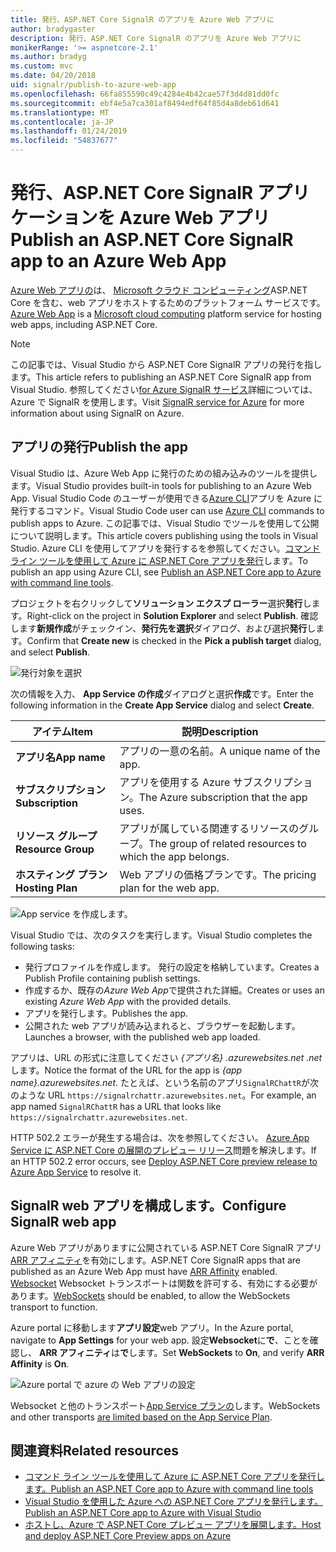 ```yaml
---
title: 発行、ASP.NET Core SignalR のアプリを Azure Web アプリに
author: bradygaster
description: 発行、ASP.NET Core SignalR のアプリを Azure Web アプリに
monikerRange: '>= aspnetcore-2.1'
ms.author: bradyg
ms.custom: mvc
ms.date: 04/20/2018
uid: signalr/publish-to-azure-web-app
ms.openlocfilehash: 66fa855590c49c4284e4b42cae57f3d4d81dd0fc
ms.sourcegitcommit: ebf4e5a7ca301af8494edf64f85d4a8deb61d641
ms.translationtype: MT
ms.contentlocale: ja-JP
ms.lasthandoff: 01/24/2019
ms.locfileid: "54837677"
---
```

# <a name="publish-an-aspnet-core-signalr-app-to-an-azure-web-app"></a><span data-ttu-id="b244a-103">発行、ASP.NET Core SignalR アプリケーションを Azure Web アプリ</span><span class="sxs-lookup"><span data-stu-id="b244a-103">Publish an ASP.NET Core SignalR app to an Azure Web App</span></span>

<span data-ttu-id="b244a-104">[Azure Web アプリの](/azure/app-service/app-service-web-overview)は、 [Microsoft クラウド コンピューティング](https://azure.microsoft.com/)ASP.NET Core を含む、web アプリをホストするためのプラットフォーム サービスです。</span><span class="sxs-lookup"><span data-stu-id="b244a-104">[Azure Web App](/azure/app-service/app-service-web-overview) is a [Microsoft cloud computing](https://azure.microsoft.com/) platform service for hosting web apps, including ASP.NET Core.</span></span>

> [!NOTE]
> <span data-ttu-id="b244a-105">この記事では、Visual Studio から ASP.NET Core SignalR アプリの発行を指します。</span><span class="sxs-lookup"><span data-stu-id="b244a-105">This article refers to publishing an ASP.NET Core SignalR app from Visual Studio.</span></span> <span data-ttu-id="b244a-106">参照してください[for Azure SignalR サービス](https://azure.microsoft.com/en-gb/services/signalr-service?)詳細については、Azure で SignalR を使用します。</span><span class="sxs-lookup"><span data-stu-id="b244a-106">Visit [SignalR service for Azure](https://azure.microsoft.com/en-gb/services/signalr-service?) for more information about using SignalR on Azure.</span></span>

## <a name="publish-the-app"></a><span data-ttu-id="b244a-107">アプリの発行</span><span class="sxs-lookup"><span data-stu-id="b244a-107">Publish the app</span></span>

<span data-ttu-id="b244a-108">Visual Studio は、Azure Web App に発行のための組み込みのツールを提供します。</span><span class="sxs-lookup"><span data-stu-id="b244a-108">Visual Studio provides built-in tools for publishing to an Azure Web App.</span></span> <span data-ttu-id="b244a-109">Visual Studio Code のユーザーが使用できる[Azure CLI](/cli/azure)アプリを Azure に発行するコマンド。</span><span class="sxs-lookup"><span data-stu-id="b244a-109">Visual Studio Code user can use [Azure CLI](/cli/azure) commands to publish apps to Azure.</span></span> <span data-ttu-id="b244a-110">この記事では、Visual Studio でツールを使用して公開について説明します。</span><span class="sxs-lookup"><span data-stu-id="b244a-110">This article covers publishing using the tools in Visual Studio.</span></span> <span data-ttu-id="b244a-111">Azure CLI を使用してアプリを発行するを参照してください。[コマンド ライン ツールを使用して Azure に ASP.NET Core アプリを発行](/azure/app-service/app-service-web-get-started-dotnet)します。</span><span class="sxs-lookup"><span data-stu-id="b244a-111">To publish an app using Azure CLI, see [Publish an ASP.NET Core app to Azure with command line tools](/azure/app-service/app-service-web-get-started-dotnet).</span></span>

<span data-ttu-id="b244a-112">プロジェクトを右クリックして**ソリューション エクスプ ローラー**選択**発行**します。</span><span class="sxs-lookup"><span data-stu-id="b244a-112">Right-click on the project in **Solution Explorer** and select **Publish**.</span></span> <span data-ttu-id="b244a-113">確認します**新規作成**がチェックイン、**発行先を選択**ダイアログ、および選択**発行**します。</span><span class="sxs-lookup"><span data-stu-id="b244a-113">Confirm that **Create new** is checked in the **Pick a publish target** dialog, and select **Publish**.</span></span>

![発行対象を選択](publish-to-azure-web-app/_static/pick-publish-target-dialog.png)

<span data-ttu-id="b244a-115">次の情報を入力、 **App Service の作成**ダイアログと選択**作成**です。</span><span class="sxs-lookup"><span data-stu-id="b244a-115">Enter the following information in the **Create App Service** dialog and select **Create**.</span></span>

| <span data-ttu-id="b244a-116">アイテム</span><span class="sxs-lookup"><span data-stu-id="b244a-116">Item</span></span> | <span data-ttu-id="b244a-117">説明</span><span class="sxs-lookup"><span data-stu-id="b244a-117">Description</span></span> |
| ---- | ----------- |
| <span data-ttu-id="b244a-118">**アプリ名**</span><span class="sxs-lookup"><span data-stu-id="b244a-118">**App name**</span></span> | <span data-ttu-id="b244a-119">アプリの一意の名前。</span><span class="sxs-lookup"><span data-stu-id="b244a-119">A unique name of the app.</span></span> |
| <span data-ttu-id="b244a-120">**サブスクリプション**</span><span class="sxs-lookup"><span data-stu-id="b244a-120">**Subscription**</span></span> | <span data-ttu-id="b244a-121">アプリを使用する Azure サブスクリプション。</span><span class="sxs-lookup"><span data-stu-id="b244a-121">The Azure subscription that the app uses.</span></span> |
| <span data-ttu-id="b244a-122">**リソース グループ**</span><span class="sxs-lookup"><span data-stu-id="b244a-122">**Resource Group**</span></span> | <span data-ttu-id="b244a-123">アプリが属している関連するリソースのグループ。</span><span class="sxs-lookup"><span data-stu-id="b244a-123">The group of related resources to which the app belongs.</span></span>  |
| <span data-ttu-id="b244a-124">**ホスティング プラン**</span><span class="sxs-lookup"><span data-stu-id="b244a-124">**Hosting Plan**</span></span> | <span data-ttu-id="b244a-125">Web アプリの価格プランです。</span><span class="sxs-lookup"><span data-stu-id="b244a-125">The pricing plan for the web app.</span></span> |

![App service を作成します。](publish-to-azure-web-app/_static/create-app-service-dialog.png)

<span data-ttu-id="b244a-127">Visual Studio では、次のタスクを実行します。</span><span class="sxs-lookup"><span data-stu-id="b244a-127">Visual Studio completes the following tasks:</span></span>

* <span data-ttu-id="b244a-128">発行プロファイルを作成します。 発行の設定を格納しています。</span><span class="sxs-lookup"><span data-stu-id="b244a-128">Creates a Publish Profile containing publish settings.</span></span>
* <span data-ttu-id="b244a-129">作成するか、既存の*Azure Web App*で提供された詳細。</span><span class="sxs-lookup"><span data-stu-id="b244a-129">Creates or uses an existing *Azure Web App* with the provided details.</span></span>
* <span data-ttu-id="b244a-130">アプリを発行します。</span><span class="sxs-lookup"><span data-stu-id="b244a-130">Publishes the app.</span></span>
* <span data-ttu-id="b244a-131">公開された web アプリが読み込まれると、ブラウザーを起動します。</span><span class="sxs-lookup"><span data-stu-id="b244a-131">Launches a browser, with the published web app loaded.</span></span>

<span data-ttu-id="b244a-132">アプリは、URL の形式に注意してください *{アプリ名} .azurewebsites.net .net*します。</span><span class="sxs-lookup"><span data-stu-id="b244a-132">Notice the format of the URL for the app is *{app name}.azurewebsites.net*.</span></span> <span data-ttu-id="b244a-133">たとえば、という名前のアプリ`SignalRChattR`が次のような URL `https://signalrchattr.azurewebsites.net`。</span><span class="sxs-lookup"><span data-stu-id="b244a-133">For example, an app named `SignalRChattR` has a URL that looks like `https://signalrchattr.azurewebsites.net`.</span></span>

<span data-ttu-id="b244a-134">HTTP 502.2 エラーが発生する場合は、次を参照してください。 [Azure App Service に ASP.NET Core の展開のプレビュー リリース](xref:host-and-deploy/azure-apps/index)問題を解決します。</span><span class="sxs-lookup"><span data-stu-id="b244a-134">If an HTTP 502.2 error occurs, see [Deploy ASP.NET Core preview release to Azure App Service](xref:host-and-deploy/azure-apps/index) to resolve it.</span></span>

## <a name="configure-signalr-web-app"></a><span data-ttu-id="b244a-135">SignalR web アプリを構成します。</span><span class="sxs-lookup"><span data-stu-id="b244a-135">Configure SignalR web app</span></span>

<span data-ttu-id="b244a-136">Azure Web アプリがありますに公開されている ASP.NET Core SignalR アプリ[ARR アフィニティ](https://en.wikipedia.org/wiki/Application_Request_Routing)を有効にします。</span><span class="sxs-lookup"><span data-stu-id="b244a-136">ASP.NET Core SignalR apps that are published as an Azure Web App must have [ARR Affinity](https://en.wikipedia.org/wiki/Application_Request_Routing) enabled.</span></span> <span data-ttu-id="b244a-137">[Websocket](xref:fundamentals/websockets) Websocket トランスポートは関数を許可する、有効にする必要があります。</span><span class="sxs-lookup"><span data-stu-id="b244a-137">[WebSockets](xref:fundamentals/websockets) should be enabled, to allow the WebSockets transport to function.</span></span>

<span data-ttu-id="b244a-138">Azure portal に移動します**アプリ設定**web アプリ。</span><span class="sxs-lookup"><span data-stu-id="b244a-138">In the Azure portal, navigate to **App Settings** for your web app.</span></span> <span data-ttu-id="b244a-139">設定**Websocket**に**で**、ことを確認し、 **ARR アフィニティ**は**で**します。</span><span class="sxs-lookup"><span data-stu-id="b244a-139">Set **WebSockets** to **On**, and verify **ARR Affinity** is **On**.</span></span>

![Azure portal で azure の Web アプリの設定](publish-to-azure-web-app/_static/azure-web-app-settings.png)

 <span data-ttu-id="b244a-141">Websocket と他のトランスポート[App Service プランの](/azure/azure-subscription-service-limits#app-service-limits)します。</span><span class="sxs-lookup"><span data-stu-id="b244a-141">WebSockets and other transports [are limited based on the App Service Plan](/azure/azure-subscription-service-limits#app-service-limits).</span></span>

## <a name="related-resources"></a><span data-ttu-id="b244a-142">関連資料</span><span class="sxs-lookup"><span data-stu-id="b244a-142">Related resources</span></span>

* [<span data-ttu-id="b244a-143">コマンド ライン ツールを使用して Azure に ASP.NET Core アプリを発行します。</span><span class="sxs-lookup"><span data-stu-id="b244a-143">Publish an ASP.NET Core app to Azure with command line tools</span></span>](/azure/app-service/app-service-web-get-started-dotnet)
* [<span data-ttu-id="b244a-144">Visual Studio を使用した Azure への ASP.NET Core アプリを発行します。</span><span class="sxs-lookup"><span data-stu-id="b244a-144">Publish an ASP.NET Core app to Azure with Visual Studio</span></span>](xref:tutorials/publish-to-azure-webapp-using-vs)
* [<span data-ttu-id="b244a-145">ホストし、Azure で ASP.NET Core プレビュー アプリを展開します。</span><span class="sxs-lookup"><span data-stu-id="b244a-145">Host and deploy ASP.NET Core Preview apps on Azure</span></span>](xref:host-and-deploy/azure-apps/index#deploy-aspnet-core-preview-release-to-azure-app-service)
